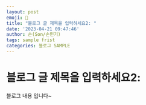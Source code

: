 ```yaml
---
layout: post
emoji: 🔮
title: "블로그 글 제목을 입력하세요2: "
date: '2023-04-21 09:47:46'
author: 손(Son/손민기)
tags: sample frist
categories: 블로그 SAMPLE
---
```

# 블로그 글 제목을 입력하세요2: 

블로그 내용 입니다~
